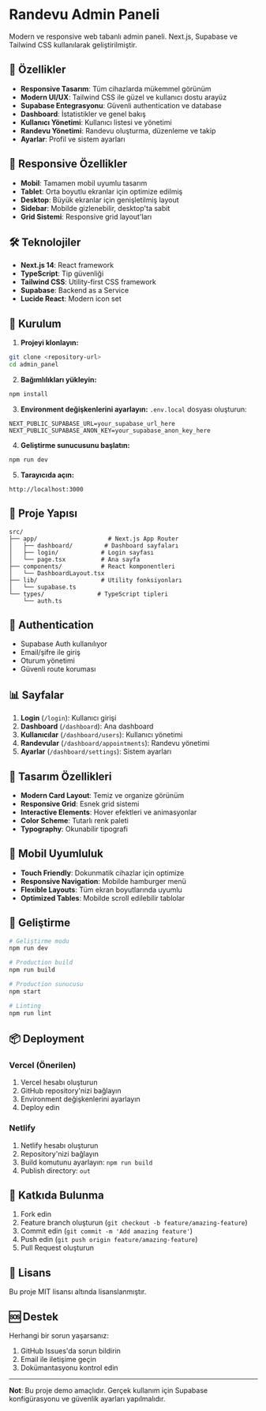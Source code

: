 # Randevu Admin Paneli

Modern ve responsive web tabanlı admin paneli. Next.js, Supabase ve Tailwind CSS kullanılarak geliştirilmiştir.

## 🚀 Özellikler

- **Responsive Tasarım**: Tüm cihazlarda mükemmel görünüm
- **Modern UI/UX**: Tailwind CSS ile güzel ve kullanıcı dostu arayüz
- **Supabase Entegrasyonu**: Güvenli authentication ve database
- **Dashboard**: İstatistikler ve genel bakış
- **Kullanıcı Yönetimi**: Kullanıcı listesi ve yönetimi
- **Randevu Yönetimi**: Randevu oluşturma, düzenleme ve takip
- **Ayarlar**: Profil ve sistem ayarları

## 📱 Responsive Özellikler

- **Mobil**: Tamamen mobil uyumlu tasarım
- **Tablet**: Orta boyutlu ekranlar için optimize edilmiş
- **Desktop**: Büyük ekranlar için genişletilmiş layout
- **Sidebar**: Mobilde gizlenebilir, desktop'ta sabit
- **Grid Sistemi**: Responsive grid layout'ları

## 🛠️ Teknolojiler

- **Next.js 14**: React framework
- **TypeScript**: Tip güvenliği
- **Tailwind CSS**: Utility-first CSS framework
- **Supabase**: Backend as a Service
- **Lucide React**: Modern icon set

## 🚀 Kurulum

1. **Projeyi klonlayın:**
```bash
git clone <repository-url>
cd admin_panel
```

2. **Bağımlılıkları yükleyin:**
```bash
npm install
```

3. **Environment değişkenlerini ayarlayın:**
`.env.local` dosyası oluşturun:
```env
NEXT_PUBLIC_SUPABASE_URL=your_supabase_url_here
NEXT_PUBLIC_SUPABASE_ANON_KEY=your_supabase_anon_key_here
```

4. **Geliştirme sunucusunu başlatın:**
```bash
npm run dev
```

5. **Tarayıcıda açın:**
```
http://localhost:3000
```

## 📁 Proje Yapısı

```
src/
├── app/                    # Next.js App Router
│   ├── dashboard/         # Dashboard sayfaları
│   ├── login/            # Login sayfası
│   └── page.tsx          # Ana sayfa
├── components/           # React komponentleri
│   └── DashboardLayout.tsx
├── lib/                  # Utility fonksiyonları
│   └── supabase.ts
└── types/               # TypeScript tipleri
    └── auth.ts
```

## 🔐 Authentication

- Supabase Auth kullanılıyor
- Email/şifre ile giriş
- Oturum yönetimi
- Güvenli route koruması

## 📊 Sayfalar

1. **Login** (`/login`): Kullanıcı girişi
2. **Dashboard** (`/dashboard`): Ana dashboard
3. **Kullanıcılar** (`/dashboard/users`): Kullanıcı yönetimi
4. **Randevular** (`/dashboard/appointments`): Randevu yönetimi
5. **Ayarlar** (`/dashboard/settings`): Sistem ayarları

## 🎨 Tasarım Özellikleri

- **Modern Card Layout**: Temiz ve organize görünüm
- **Responsive Grid**: Esnek grid sistemi
- **Interactive Elements**: Hover efektleri ve animasyonlar
- **Color Scheme**: Tutarlı renk paleti
- **Typography**: Okunabilir tipografi

## 📱 Mobil Uyumluluk

- **Touch Friendly**: Dokunmatik cihazlar için optimize
- **Responsive Navigation**: Mobilde hamburger menü
- **Flexible Layouts**: Tüm ekran boyutlarında uyumlu
- **Optimized Tables**: Mobilde scroll edilebilir tablolar

## 🔧 Geliştirme

```bash
# Geliştirme modu
npm run dev

# Production build
npm run build

# Production sunucusu
npm start

# Linting
npm run lint
```

## 📦 Deployment

### Vercel (Önerilen)
1. Vercel hesabı oluşturun
2. GitHub repository'nizi bağlayın
3. Environment değişkenlerini ayarlayın
4. Deploy edin

### Netlify
1. Netlify hesabı oluşturun
2. Repository'nizi bağlayın
3. Build komutunu ayarlayın: `npm run build`
4. Publish directory: `out`

## 🤝 Katkıda Bulunma

1. Fork edin
2. Feature branch oluşturun (`git checkout -b feature/amazing-feature`)
3. Commit edin (`git commit -m 'Add amazing feature'`)
4. Push edin (`git push origin feature/amazing-feature`)
5. Pull Request oluşturun

## 📄 Lisans

Bu proje MIT lisansı altında lisanslanmıştır.

## 🆘 Destek

Herhangi bir sorun yaşarsanız:
1. GitHub Issues'da sorun bildirin
2. Email ile iletişime geçin
3. Dokümantasyonu kontrol edin

---

**Not**: Bu proje demo amaçlıdır. Gerçek kullanım için Supabase konfigürasyonu ve güvenlik ayarları yapılmalıdır.
